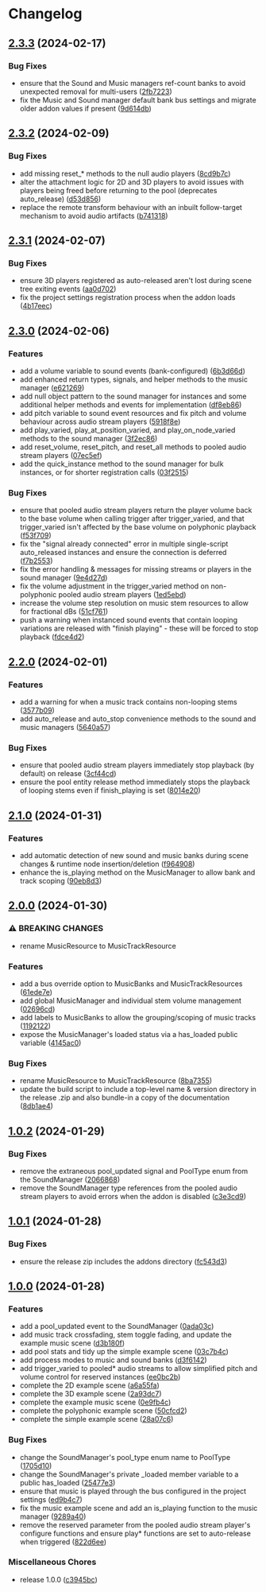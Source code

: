 # Changelog

## [2.3.3](https://github.com/hugemenace/resonate/compare/v2.3.2...v2.3.3) (2024-02-17)


### Bug Fixes

* ensure that the Sound and Music managers ref-count banks to avoid unexpected removal for multi-users ([2fb7223](https://github.com/hugemenace/resonate/commit/2fb72237d8cc217721a8d1fa92d4be5b9202515d))
* fix the Music and Sound manager default bank bus settings and migrate older addon values if present ([9d614db](https://github.com/hugemenace/resonate/commit/9d614db05e4744c885c22f2def05459bfe9ac176))

## [2.3.2](https://github.com/hugemenace/resonate/compare/v2.3.1...v2.3.2) (2024-02-09)


### Bug Fixes

* add missing reset_* methods to the null audio players ([8cd9b7c](https://github.com/hugemenace/resonate/commit/8cd9b7c7c0d68a15532ea0fb5053de1788a2b4cd))
* alter the attachment logic for 2D and 3D players to avoid issues with players being freed before returning to the pool (deprecates auto_release) ([d53d856](https://github.com/hugemenace/resonate/commit/d53d856683b7d15f2b0ef9a55c7ebbf8de57956b))
* replace the remote transform behaviour with an inbuilt follow-target mechanism to avoid audio artifacts ([b741318](https://github.com/hugemenace/resonate/commit/b7413187e8863e47888b7e520adf8c2d863cf23e))

## [2.3.1](https://github.com/hugemenace/resonate/compare/v2.3.0...v2.3.1) (2024-02-07)


### Bug Fixes

* ensure 3D players registered as auto-released aren't lost during scene tree exiting events ([aa0d702](https://github.com/hugemenace/resonate/commit/aa0d702d7c4f8494e9fc50dd98594aabee2b90db))
* fix the project settings registration process when the addon loads ([4b17eec](https://github.com/hugemenace/resonate/commit/4b17eecbb3998c5c8d8c0f8fc8f781f5d7ffd66c))

## [2.3.0](https://github.com/hugemenace/resonate/compare/v2.2.0...v2.3.0) (2024-02-06)


### Features

* add a volume variable to sound events (bank-configured) ([6b3d66d](https://github.com/hugemenace/resonate/commit/6b3d66d97bb4258e1f6f50b226604b548e682571))
* add enhanced return types, signals, and helper methods to the music manager ([e621269](https://github.com/hugemenace/resonate/commit/e6212692baaf777bab0391c8ab7fddb876cc8117))
* add null object pattern to the sound manager for instances and some additional helper methods and events for implementation ([df8eb86](https://github.com/hugemenace/resonate/commit/df8eb86ee2d979ed220388d19ed57e21730005e0))
* add pitch variable to sound event resources and fix pitch and volume behaviour across audio stream players ([5918f8e](https://github.com/hugemenace/resonate/commit/5918f8eef87a2b14c4d71fdda4911ecc90a1b8a9))
* add play_varied, play_at_position_varied, and play_on_node_varied methods to the sound manager ([3f2ec86](https://github.com/hugemenace/resonate/commit/3f2ec86ac70c414039c274a21cc6c84d157894ea))
* add reset_volume, reset_pitch, and reset_all methods to pooled audio stream players ([07ec5ef](https://github.com/hugemenace/resonate/commit/07ec5efb70742ee874641d048ab3616f368e8dc4))
* add the quick_instance method to the sound manager for bulk instances, or for shorter registration calls ([03f2515](https://github.com/hugemenace/resonate/commit/03f2515a84c9b19395ffe118d25132dbc9f2663d))


### Bug Fixes

* ensure that pooled audio stream players return the player volume back to the base volume when calling trigger after trigger_varied, and that trigger_varied isn't affected by the base volume on polyphonic playback ([f53f709](https://github.com/hugemenace/resonate/commit/f53f709e314ef54f537736b903290492acb94ed8))
* fix the "signal already connected" error in multiple single-script auto_released instances and ensure the connection is deferred ([f7b2553](https://github.com/hugemenace/resonate/commit/f7b25535f8b8bfc0d40330bfb2ea7307330b69e5))
* fix the error handling & messages for missing streams or players in the sound manager ([9e4d27d](https://github.com/hugemenace/resonate/commit/9e4d27d60c11cff8e2c0f4088c2170c0c598e775))
* fix the volume adjustment in the trigger_varied method on non-polyphonic pooled audio stream players ([1ed5ebd](https://github.com/hugemenace/resonate/commit/1ed5ebd23d657f66b487fae326b6170d448254f4))
* increase the volume step resolution on music stem resources to allow for fractional dBs ([51cf761](https://github.com/hugemenace/resonate/commit/51cf76164dbad187179501da3c39f072d6f67a66))
* push a warning when instanced sound events that contain looping variations are released with "finish playing" - these will be forced to stop playback ([fdce4d2](https://github.com/hugemenace/resonate/commit/fdce4d2764a8ffd2c617064a5a352bdb6484e6bd))

## [2.2.0](https://github.com/hugemenace/resonate/compare/v2.1.0...v2.2.0) (2024-02-01)


### Features

* add a warning for when a music track contains non-looping stems ([3577b09](https://github.com/hugemenace/resonate/commit/3577b09a8fa80547891ddc97916319a112b5d90b))
* add auto_release and auto_stop convenience methods to the sound and music managers ([5640a57](https://github.com/hugemenace/resonate/commit/5640a57725bedd0098cbf08337a82c71c52d180f))


### Bug Fixes

* ensure that pooled audio stream players immediately stop playback (by default) on release ([3cf44cd](https://github.com/hugemenace/resonate/commit/3cf44cd075035d2879e9c1ec722cc0741217ee19))
* ensure the pool entity release method immediately stops the playback of looping stems even if finish_playing is set ([8014e20](https://github.com/hugemenace/resonate/commit/8014e205ba32b4dcdd9fdf1484c1c7423b79348a))

## [2.1.0](https://github.com/hugemenace/resonate/compare/v2.0.0...v2.1.0) (2024-01-31)


### Features

* add automatic detection of new sound and music banks during scene changes & runtime node insertion/deletion ([f964908](https://github.com/hugemenace/resonate/commit/f964908558b95adc18c0f3c92365f7eb37e664ae))
* enhance the is_playing method on the MusicManager to allow bank and track scoping ([90eb8d3](https://github.com/hugemenace/resonate/commit/90eb8d317203fc260f79a45e11ec07e4ff8fca98))

## [2.0.0](https://github.com/hugemenace/resonate/compare/v1.0.2...v2.0.0) (2024-01-30)


### ⚠ BREAKING CHANGES

* rename MusicResource to MusicTrackResource

### Features

* add a bus override option to MusicBanks and MusicTrackResources ([61ede7e](https://github.com/hugemenace/resonate/commit/61ede7ec1574f22fc84779427282b802a9523682))
* add global MusicManager and individual stem volume management ([02696cd](https://github.com/hugemenace/resonate/commit/02696cdade253a2d5374f73229f24624c59f0e0b))
* add labels to MusicBanks to allow the grouping/scoping of music tracks ([1192122](https://github.com/hugemenace/resonate/commit/1192122e5d5673184d3a820238154824cbe0c093))
* expose the MusicManager's loaded status via a has_loaded public variable ([4145ac0](https://github.com/hugemenace/resonate/commit/4145ac0cb7dc8b5767de0d9a9628c79991bf119c))


### Bug Fixes

* rename MusicResource to MusicTrackResource ([8ba7355](https://github.com/hugemenace/resonate/commit/8ba73556b28ef5b830e75c53d2b50c6dd9f3697e))
* update the build script to include a top-level name & version directory in the release .zip and also bundle-in a copy of the documentation ([8db1ae4](https://github.com/hugemenace/resonate/commit/8db1ae4fc04f11364cc556aff095dfe92a3e5431))

## [1.0.2](https://github.com/hugemenace/resonate/compare/v1.0.1...v1.0.2) (2024-01-29)


### Bug Fixes

* remove the extraneous pool_updated signal and PoolType enum from the SoundManager ([2066868](https://github.com/hugemenace/resonate/commit/2066868ff96f831d83624761addefd88af7e92b8))
* remove the SoundManager type references from the pooled audio stream players to avoid errors when the addon is disabled ([c3e3cd9](https://github.com/hugemenace/resonate/commit/c3e3cd91a3098d59eb2e24dd225a9e8121f94d02))

## [1.0.1](https://github.com/hugemenace/resonate/compare/v1.0.0...v1.0.1) (2024-01-28)


### Bug Fixes

* ensure the release zip includes the addons directory ([fc543d3](https://github.com/hugemenace/resonate/commit/fc543d33fde886c467fe071ee48e23371deda408))

## [1.0.0](https://github.com/hugemenace/resonate/compare/v0.1.0...v1.0.0) (2024-01-28)


### Features

* add a pool_updated event to the SoundManager ([0ada03c](https://github.com/hugemenace/resonate/commit/0ada03c4bb5805bcf9274210143cd060996626fc))
* add music track crossfading, stem toggle fading, and update the example music scene ([d3b180f](https://github.com/hugemenace/resonate/commit/d3b180fd08ee52144f4c496fbbb863e05c80d42f))
* add pool stats and tidy up the simple example scene ([03c7b4c](https://github.com/hugemenace/resonate/commit/03c7b4c174fc53e7e5fe77e6aebe189b6b301ae1))
* add process modes to music and sound banks ([d3f6142](https://github.com/hugemenace/resonate/commit/d3f61421f6d142c38c334b5add041ba63ad03403))
* add trigger_varied to pooled* audio streams to allow simplified pitch and volume control for reserved instances ([ee0bc2b](https://github.com/hugemenace/resonate/commit/ee0bc2b7337dda290ebadefcc79d317ee0dcd040))
* complete the 2D example scene ([a6a55fa](https://github.com/hugemenace/resonate/commit/a6a55fa04802d2c7f409fe3c6a3136b08ff00d04))
* complete the 3D example scene ([2a93dc7](https://github.com/hugemenace/resonate/commit/2a93dc7bcc94e5e06d98ab8f9857ff243176271c))
* complete the example music scene ([0e9fb4c](https://github.com/hugemenace/resonate/commit/0e9fb4c964307f54af5cf387f4141ce7d9b76d8a))
* complete the polyphonic example scene ([50cfcd2](https://github.com/hugemenace/resonate/commit/50cfcd2bf196d2a6c232a449cc615327c92b71a3))
* complete the simple example scene ([28a07c6](https://github.com/hugemenace/resonate/commit/28a07c68a50e42bc7415eaabe055f4d30149e6c0))


### Bug Fixes

* change the SoundManager's pool_type enum name to PoolType ([1705d10](https://github.com/hugemenace/resonate/commit/1705d10a03ebefb637802f3b3bfc47619db6e855))
* change the SoundManager's private _loaded member variable to a public has_loaded ([25477e3](https://github.com/hugemenace/resonate/commit/25477e3741f72e0036bdea641de70e987a624435))
* ensure that music is played through the bus configured in the project settings ([ed9b4c7](https://github.com/hugemenace/resonate/commit/ed9b4c7a9f64f3c64662aa045da445836d1fb9a2))
* fix the music example scene and add an is_playing function to the music manager ([9289a40](https://github.com/hugemenace/resonate/commit/9289a407c026dc638fb8dbbc9567d06e7f6db663))
* remove the reserved parameter from the pooled audio stream player's configure functions and ensure play* functions are set to auto-release when triggered ([822d6ee](https://github.com/hugemenace/resonate/commit/822d6eef439a8347c1dc4d82cc60f29632121ed0))


### Miscellaneous Chores

* release 1.0.0 ([c3945bc](https://github.com/hugemenace/resonate/commit/c3945bc7f93c124ca2a8900b71265deae813ae55))
